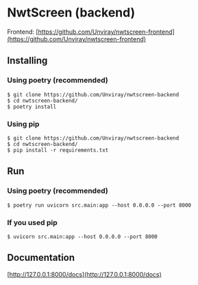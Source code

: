 # NwtScreen (backend)
Frontend: [https://github.com/Unviray/nwtscreen-frontend](https://github.com/Unviray/nwtscreen-frontend)
## Installing

### Using poetry (recommended)
```shell
$ git clone https://github.com/Unviray/nwtscreen-backend
$ cd nwtscreen-backend/
$ poetry install
```

### Using pip
```shell
$ git clone https://github.com/Unviray/nwtscreen-backend
$ cd nwtscreen-backend/
$ pip install -r requirements.txt
```

## Run

### Using poetry (recommended)
```shell
$ poetry run uvicorn src.main:app --host 0.0.0.0 --port 8000
```

### If you used pip
```shell
$ uvicorn src.main:app --host 0.0.0.0 --port 8000
```

## Documentation

[http://127.0.0.1:8000/docs](http://127.0.0.1:8000/docs)
